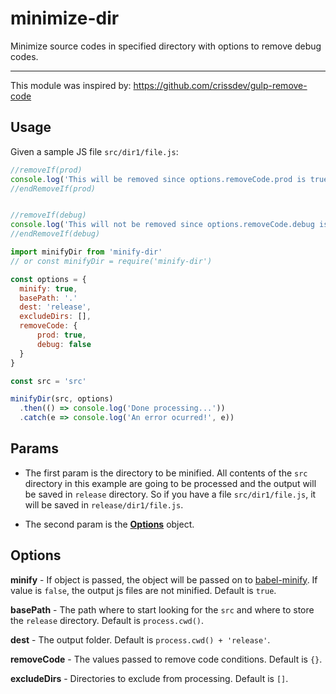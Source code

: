 # minimize-dir
Minimize source codes in specified directory with options to remove debug codes.

---

This module was inspired by: https://github.com/crissdev/gulp-remove-code

## Usage

Given a sample JS file `src/dir1/file.js`:
```js
//removeIf(prod)
console.log('This will be removed since options.removeCode.prod is true')
//endRemoveIf(prod)


//removeIf(debug)
console.log('This will not be removed since options.removeCode.debug is false')
//endRemoveIf(debug)
```

```js
import minifyDir from 'minify-dir'
// or const minifyDir = require('minify-dir')

const options = {
  minify: true,
  basePath: '.'
  dest: 'release',
  excludeDirs: [],
  removeCode: {
      prod: true,
      debug: false
  }
}

const src = 'src'

minifyDir(src, options)
  .then(() => console.log('Done processing...'))
  .catch(e => console.log('An error ocurred!', e))
```

## Params

- The first param is the directory to be minified. All contents of the `src` directory in this example are going to be processed and the output will be saved in `release` directory. So if you have a file `src/dir1/file.js`, it will be saved in `release/dir1/file.js`.

- The second param is the [**Options**](##Options) object.

## Options

**minify** - If object is passed, the object will be passed on to [babel-minify](https://babeljs.io/docs/en/babel-minify). If value is `false`, the output js files are not minified. Default is `true`.

**basePath** - The path where to start looking for the `src` and where to store the `release` directory. Default is `process.cwd()`.


**dest** - The output folder. Default is `process.cwd() + 'release'`.

**removeCode** - The values passed to remove code conditions. Default is `{}`.

**excludeDirs** - Directories to exclude from processing. Default is `[]`.

